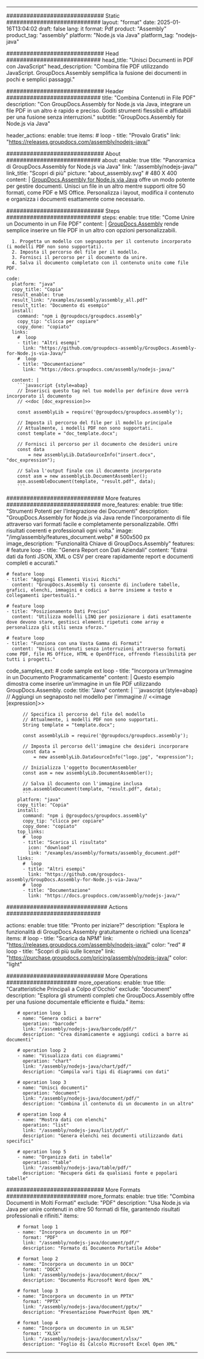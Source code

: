 



---
############################# Static ############################
layout: "format"
date:  2025-01-16T13:04:02
draft: false
lang: it
format: Pdf
product: "Assembly"
product_tag: "assembly"
platform: "Node.js via Java"
platform_tag: "nodejs-java"

############################# Head ############################
head_title: "Unisci Documenti in PDF con JavaScript"
head_description: "Combina file PDF utilizzando JavaScript. GroupDocs.Assembly semplifica la fusione dei documenti in pochi e semplici passaggi."

############################# Header ############################
title: "Combina Contenuti in File PDF" 
description: "Con GroupDocs.Assembly for Node.js via Java, integrare un file PDF in un altro è rapido e preciso. Goditi strumenti flessibili e affidabili per una fusione senza interruzioni."
subtitle: "GroupDocs.Assembly for Node.js via Java" 

header_actions:
  enable: true
  items:
    #  loop
    - title: "Provalo Gratis"
      link: "https://releases.groupdocs.com/assembly/nodejs-java/"
      
############################# About ############################
about:
    enable: true
    title: "Panoramica di GroupDocs.Assembly for Node.js via Java"
    link: "/assembly/nodejs-java/"
    link_title: "Scopri di più"
    picture: "about_assembly.svg" # 480 X 400
    content: |
       [GroupDocs.Assembly for Node.js via Java](/assembly/nodejs-java/) offre un modo potente per gestire documenti. Unisci un file in un altro mentre supporti oltre 50 formati, come PDF e MS Office. Personalizza i layout, modifica il contenuto e organizza i documenti esattamente come necessario.

############################# Steps ############################
steps:
    enable: true
    title: "Come Unire un Documento in un File PDF"
    content: |
      [GroupDocs.Assembly](/assembly/nodejs-java/) rende semplice inserire un file PDF in un altro con opzioni personalizzabili.
      
      1. Progetta un modello con segnaposto per il contenuto incorporato (i modelli PDF non sono supportati).
      2. Imposta il percorso del file per il modello.
      3. Fornisci il percorso per il documento da unire.
      4. Salva il documento completato con il contenuto unito come file PDF.
   
    code:
      platform: "java"
      copy_title: "Copia"
      result_enable: true
      result_link: "/examples/assembly/assembly_all.pdf"
      result_title: "Documento di esempio"
      install:
        command: "npm i @groupdocs/groupdocs.assembly"
        copy_tip: "clicca per copiare"
        copy_done: "copiato"
      links:
        #  loop
        - title: "Altri esempi"
          link: "https://github.com/groupdocs-assembly/GroupDocs.Assembly-for-Node.js-via-Java/"
        #  loop
        - title: "Documentazione"
          link: "https://docs.groupdocs.com/assembly/nodejs-java/"
          
      content: |
        ```javascript {style=abap}
        // Inserisci questo tag nel tuo modello per definire dove verrà incorporato il documento
        // <<doc [doc_expression]>>
    
        const assemblyLib = require('@groupdocs/groupdocs.assembly');

        // Imposta il percorso del file per il modello principale
        // Attualmente, i modelli PDF non sono supportati.
        const template = "doc_template.docx";

        // Fornisci il percorso per il documento che desideri unire
        const data 
            = new assemblyLib.DataSourceInfo("insert.docx", "doc_expression");

        // Salva l'output finale con il documento incorporato
        const asm = new assemblyLib.DocumentAssembler();
        asm.assembleDocument(template, "result.pdf", data);
        ```           

############################# More features ############################
more_features:
  enable: true
  title: "Strumenti Potenti per l'Integrazione dei Documenti"
  description: "GroupDocs.Assembly for Node.js via Java rende l'incorporamento di file attraverso vari formati facile e completamente personalizzabile. Offri risultati coerenti e professionali ogni volta."
  image: "/img/assembly/features_document.webp" # 500x500 px
  image_description: "Funzionalità Chiave di GroupDocs.Assembly"
  features:
    # feature loop
    - title: "Genera Report con Dati Aziendali"
      content: "Estrai dati da fonti JSON, XML o CSV per creare rapidamente report e documenti completi e accurati."

    # feature loop
    - title: "Aggiungi Elementi Visivi Ricchi"
      content: "GroupDocs.Assembly ti consente di includere tabelle, grafici, elenchi, immagini e codici a barre insieme a testo e collegamenti ipertestuali."

    # feature loop
    - title: "Posizionamento Dati Preciso"
      content: "Utilizza modelli LINQ per posizionare i dati esattamente dove devono stare, gestisci elementi ripetuti come array e personalizza gli stili senza sforzo."

    # feature loop
    - title: "Funziona con una Vasta Gamma di Formati"
      content: "Unisci contenuti senza interruzioni attraverso formati come PDF, file MS Office, HTML e OpenOffice, offrendo flessibilità per tutti i progetti."
      
  code_samples_ext:
    # code sample ext loop
    - title: "Incorpora un'Immagine in un Documento Programmaticamente"
      content: |
        Questo esempio dimostra come inserire un'immagine in un file PDF utilizzando GroupDocs.Assembly.
      code:
        title: "Java"
        content: |
          ```javascript {style=abap}
          // Aggiungi un segnaposto nel modello per l'immagine
          // <<image [expression]>>

          // Specifica il percorso del file del modello
          // Attualmente, i modelli PDF non sono supportati.
          String template = "template.docx";
          
          const assemblyLib = require('@groupdocs/groupdocs.assembly');

          // Imposta il percorso dell'immagine che desideri incorporare
          const data =
              = new assemblyLib.DataSourceInfo("logo.jpg", "expression");

          // Inizializza l'oggetto DocumentAssembler
          const asm = new assemblyLib.DocumentAssembler();

          // Salva il documento con l'immagine inclusa
          asm.assembleDocument(template, "result.pdf", data);
          ```
        platform: "java"
        copy_title: "Copia"
        install:
          command: "npm i @groupdocs/groupdocs.assembly"
          copy_tip: "clicca per copiare"
          copy_done: "copiato"
        top_links:
          #  loop
          - title: "Scarica il risultato"
            icon: "download"
            link: "/examples/assembly/formats/assembly_document.pdf"
        links:
          #  loop
          - title: "Altri esempi"
            link: "https://github.com/groupdocs-assembly/GroupDocs.Assembly-for-Node.js-via-Java/"
          #  loop
          - title: "Documentazione"
            link: "https://docs.groupdocs.com/assembly/nodejs-java/"
            

            


############################## Actions ############################

actions:
  enable: true
  title: "Pronto per iniziare?"
  description: "Esplora le funzionalità di GroupDocs.Assembly gratuitamente o richiedi una licenza"
  items:
    #  loop
    - title: "Scarica da NPM"
      link: "https://releases.groupdocs.com/assembly/nodejs-java/"
      color: "red"
        #  loop
    - title: "Scopri di più sulle licenze"
      link: "https://purchase.groupdocs.com/pricing/assembly/nodejs-java/"
      color: "light"


############################# More Operations #####################
more_operations:
    enable: true
    title: "Caratteristiche Principali a Colpo d'Occhio"
    exclude: "document"
    description: "Esplora gli strumenti completi che GroupDocs.Assembly offre per una fusione documentale efficiente e fluida."
    items: 
          
        # operation loop 1
        - name: "Genera codici a barre"
          operation: "barcode"
          link: "/assembly/nodejs-java/barcode/pdf/"
          description: "Crea dinamicamente e aggiungi codici a barre ai documenti"

        # operation loop 2
        - name: "Visualizza dati con diagrammi"
          operation: "chart"
          link: "/assembly/nodejs-java/chart/pdf/"
          description: "Compila vari tipi di diagrammi con dati"

        # operation loop 3
        - name: "Unisci documenti"
          operation: "document"
          link: "/assembly/nodejs-java/document/pdf/"
          description: "Combina il contenuto di un documento in un altro"

        # operation loop 4
        - name: "Mostra dati con elenchi"
          operation: "list"
          link: "/assembly/nodejs-java/list/pdf/"
          description: "Genera elenchi nei documenti utilizzando dati specifici"

        # operation loop 5
        - name: "Organizza dati in tabelle"
          operation: "table"
          link: "/assembly/nodejs-java/table/pdf/"
          description: "Recupera dati da qualsiasi fonte e popolari tabelle"
         
          
############################# More Formats ########################
more_formats:
    enable: true
    title: "Combina Documenti in Molti Formati"
    exclude: "PDF"
    description: "Usa Node.js via Java per unire contenuti in oltre 50 formati di file, garantendo risultati professionali e rifiniti."
    items: 
          
        # format loop 1
        - name: "Incorpora un documento in un PDF"
          format: "PDF"
          link: "/assembly/nodejs-java/document/pdf/"
          description: "Formato di Documento Portatile Adobe"
          
        # format loop 2
        - name: "Incorpora un documento in un DOCX"
          format: "DOCX"
          link: "/assembly/nodejs-java/document/docx/"
          description: "Documento Microsoft Word Open XML"
          
        # format loop 3
        - name: "Incorpora un documento in un PPTX"
          format: "PPTX"
          link: "/assembly/nodejs-java/document/pptx/"
          description: "Presentazione PowerPoint Open XML"
          
        # format loop 4
        - name: "Incorpora un documento in un XLSX"
          format: "XLSX"
          link: "/assembly/nodejs-java/document/xlsx/"
          description: "Foglio di Calcolo Microsoft Excel Open XML"


          

---